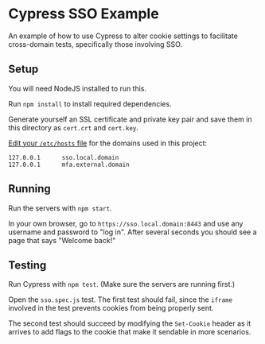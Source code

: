 # Cypress SSO Example
An example of how to use Cypress to alter cookie settings to facilitate cross-domain tests, specifically those involving
SSO.

## Setup
You will need NodeJS installed to run this.

Run `npm install` to install required dependencies.

Generate yourself an SSL certificate and private key pair and save them in this directory as `cert.crt` and `cert.key`.

[Edit your `/etc/hosts` file](https://linuxize.com/post/how-to-edit-your-hosts-file/) for the domains used in this project:
```
127.0.0.1      sso.local.domain
127.0.0.1      mfa.external.domain
```

## Running
Run the servers with `npm start`.

In your own browser, go to `https://sso.local.domain:8443` and use any username and password to "log in". After several seconds you should see a page that says 
"Welcome back!"

## Testing
Run Cypress with `npm test`. (Make sure the servers are running first.)

Open the `sso.spec.js` test. The first test should fail, since the `iframe` involved in the test prevents cookies from being properly sent.

The second test should succeed by modifying the `Set-Cookie` header as it arrives to add flags to the cookie that make it sendable in more scenarios.